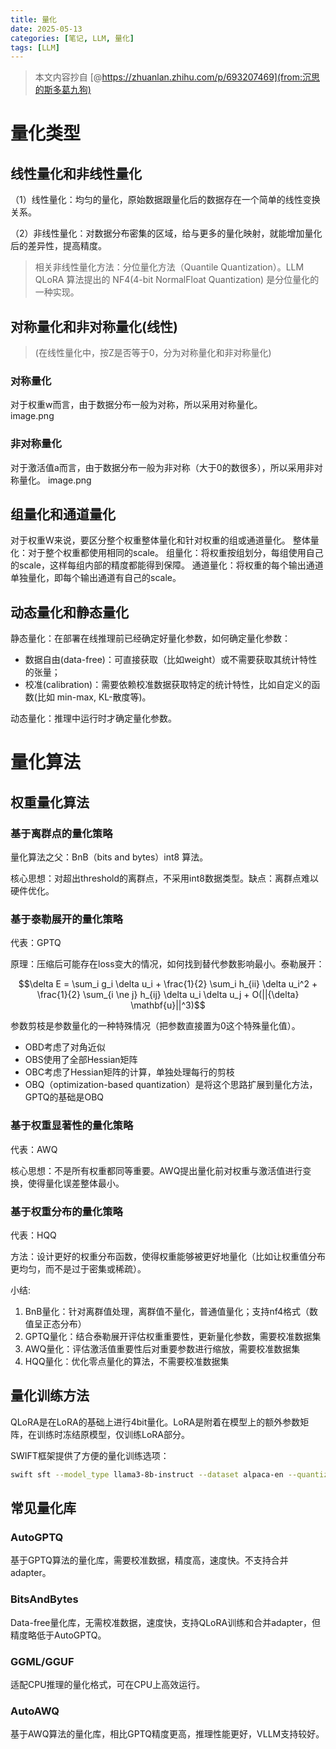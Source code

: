 ```yaml
---
title: 量化
date: 2025-05-13
categories: [笔记, LLM, 量化]
tags: [LLM]
---
```


> 本文内容抄自 [@https://zhuanlan.zhihu.com/p/693207469](from:沉思的斯多葛九狗)

# 量化类型
## 线性量化和非线性量化
（1）线性量化：均匀的量化，原始数据跟量化后的数据存在一个简单的线性变换关系。

（2）非线性量化：对数据分布密集的区域，给与更多的量化映射，就能增加量化后的差异性，提高精度。
> 相关非线性量化方法：分位量化方法（Quantile Quantization）。LLM QLoRA 算法提出的 NF4(4-bit NormalFloat Quantization) 是分位量化的一种实现。

## 对称量化和非对称量化(线性)
> (在线性量化中，按Z是否等于0，分为对称量化和非对称量化)

### 对称量化
   对于权重w而言，由于数据分布一般为对称，所以采用对称量化。   
   image.png

### 非对称量化
   对于激活值a而言，由于数据分布一般为非对称（大于0的数很多），所以采用非对称量化。
   image.png

## 组量化和通道量化
对于权重W来说，要区分整个权重整体量化和针对权重的组或通道量化。
   整体量化：对于整个权重都使用相同的scale。
   组量化：将权重按组划分，每组使用自己的scale，这样每组内部的精度都能得到保障。
   通道量化：将权重的每个输出通道单独量化，即每个输出通道有自己的scale。

## 动态量化和静态量化
静态量化：在部署在线推理前已经确定好量化参数，如何确定量化参数：
- 数据自由(data-free)：可直接获取（比如weight）或不需要获取其统计特性的张量；
- 校准(calibration)：需要依赖校准数据获取特定的统计特性，比如自定义的函数(比如 min-max, KL-散度等)。

动态量化：推理中运行时才确定量化参数。

# 量化算法
## 权重量化算法
### 基于离群点的量化策略
量化算法之父：BnB（bits and bytes）int8 算法。

核心思想：对超出threshold的离群点，不采用int8数据类型。缺点：离群点难以硬件优化。

### 基于泰勒展开的量化策略
代表：GPTQ

原理：压缩后可能存在loss变大的情况，如何找到替代参数影响最小。泰勒展开：

$$\delta E = \sum_i g_i \delta u_i + \frac{1}{2} \sum_i h_{ii} \delta u_i^2 + \frac{1}{2} \sum_{i \ne j} h_{ij} \delta u_i \delta u_j + O(||{\delta} \mathbf{u}||^3)$$

参数剪枝是参数量化的一种特殊情况（把参数直接置为0这个特殊量化值）。

- OBD考虑了对角近似
- OBS使用了全部Hessian矩阵
- OBC考虑了Hessian矩阵的计算，单独处理每行的剪枝
- OBQ（optimization-based quantization）是将这个思路扩展到量化方法，GPTQ的基础是OBQ

### 基于权重显著性的量化策略
代表：AWQ

核心思想：不是所有权重都同等重要。AWQ提出量化前对权重与激活值进行变换，使得量化误差整体最小。

### 基于权重分布的量化策略
代表：HQQ

方法：设计更好的权重分布函数，使得权重能够被更好地量化（比如让权重值分布更均匀，而不是过于密集或稀疏）。

小结:
1. BnB量化：针对离群值处理，离群值不量化，普通值量化；支持nf4格式（数值呈正态分布）
2. GPTQ量化：结合泰勒展开评估权重重要性，更新量化参数，需要校准数据集
3. AWQ量化：评估激活值重要性后对重要参数进行缩放，需要校准数据集
4. HQQ量化：优化零点量化的算法，不需要校准数据集

## 量化训练方法
QLoRA是在LoRA的基础上进行4bit量化。LoRA是附着在模型上的额外参数矩阵，在训练时冻结原模型，仅训练LoRA部分。

SWIFT框架提供了方便的量化训练选项：
```bash
swift sft --model_type llama3-8b-instruct --dataset alpaca-en --quantization_bit 8 --quant_method bnb --sft_type lora
```

## 常见量化库
### AutoGPTQ
基于GPTQ算法的量化库，需要校准数据，精度高，速度快。不支持合并adapter。

### BitsAndBytes
Data-free量化库，无需校准数据，速度快，支持QLoRA训练和合并adapter，但精度略低于AutoGPTQ。

### GGML/GGUF
适配CPU推理的量化格式，可在CPU上高效运行。

### AutoAWQ
基于AWQ算法的量化库，相比GPTQ精度更高，推理性能更好，VLLM支持较好。


